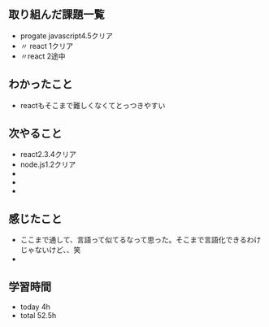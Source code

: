 ## 取り組んだ課題一覧
- progate javascript4.5クリア
- 〃 react 1クリア
- 〃react 2途中
## わかったこと
- reactもそこまで難しくなくてとっつきやすい
## 次やること
- react2.3.4クリア
- node.js1.2クリア
- 
- 
- 
## 感じたこと
- ここまで通して、言語って似てるなって思った。そこまで言語化できるわけじゃないけど、、笑
- 
## 学習時間
- today 4h
- total 52.5h
